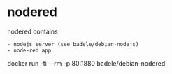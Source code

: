 # nodered

nodered contains

    - nodejs server (see badele/debian-nodejs)
    - node-red app

docker run -ti --rm -p 80:1880 badele/debian-nodered